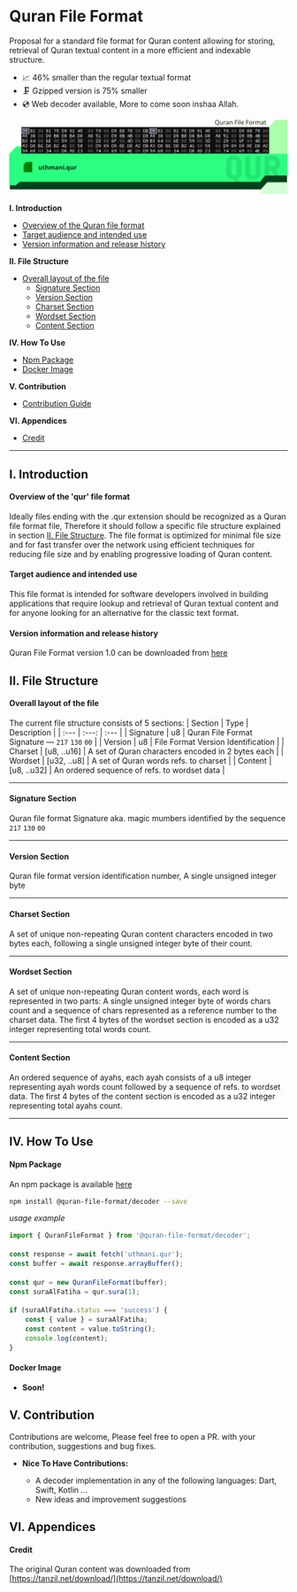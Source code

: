 # Quran File Format
Proposal for a standard file format for Quran content allowing for storing, retrieval of Quran textual content in a more efficient and indexable structure.

- 📈 46% smaller than the regular textual format
- 🗜️ Gzipped version is 75% smaller
- 💿 Web decoder available, More to come soon inshaa Allah.

![Quran File Format](banner.svg)

**I. Introduction**

* [Overview of the Quran file format](#overview)
* [Target audience and intended use](#audience)
* [Version information and release history](#version)

**II. File Structure**

* [Overall layout of the file](#layout)
    * [Signature Section](#signature)
    * [Version Section](#version)
    * [Charset Section](#charset)
    * [Wordset Section](#wordset)
    * [Content Section](#content)

**IV. How To Use**

* [Npm Package](#npm)
* [Docker Image](#docker)

**V. Contribution**

* [Contribution Guide](#contribution)

**VI. Appendices**

* [Credit](#credit)

---

## **I. Introduction**
<a id="overview"></a>

#### Overview of the 'qur' file format
Ideally files ending with the .qur extension should be recognized as a Quran file format file, Therefore it should follow a specific file structure explained in section [II. File Structure](#layout). The file format is optimized for minimal file size and for fast transfer over the network using efficient techniques for reducing file size and by enabling progressive loading of Quran content.

<a id="audience"></a>
#### Target audience and intended use
This file format is intended for software developers involved in building applications that require lookup and retrieval of Quran textual content and for anyone looking for an alternative for the classic text format.

<a id="version"></a>
#### Version information and release history
Quran File Format version 1.0 can be downloaded from [here](https://github.com/solomancode/qur-specs/releases/tag/v1.0)

## **II. File Structure**

<a id="layout"></a>
#### Overall layout of the file
The current file structure consists of 5 sections:
| Section       | Type | Description |
| :---         |     :---:      |          :--- |
| Signature   | u8     | Quran File Format Signature — `217` `130` `00` |
| Version     | u8       | File Format Version Identification      |
| Charset     | [u8, ..u16] | A set of Quran characters encoded in 2 bytes each |
| Wordset     | [u32, ..u8] | A set of Quran words refs. to charset |
| Content     | [u8, ..u32] | An ordered sequence of refs. to wordset data |

---

<a id="signature"></a>
#### Signature Section
Quran file format Signature aka. magic mumbers identified by the sequence `217` `130` `00`

---
<a id="version"></a>
#### Version Section
Quran file format version identification number, A single unsigned integer byte

---
<a id="charset"></a>
#### Charset Section
A set of unique non-repeating Quran content characters encoded in two bytes each, following a single unsigned integer byte of their count.

---
<a id="wordset"></a>
#### Wordset Section
A set of unique non-repeating Quran content words, each word is represented in two parts: A single unsigned integer byte of words chars count and a sequence of chars represented as a reference number to the charset data. The first 4 bytes of the wordset section is encoded as a u32 integer representing total words count.

---
<a id="content"></a>
#### Content Section
An ordered sequence of ayahs, each ayah consists of a u8 integer representing ayah words count followed by a sequence of refs. to wordset data. The first 4 bytes of the content section is encoded as a u32 integer representing total ayahs count.

---

## **IV. How To Use**

<a id="npm"></a>
#### Npm Package
An npm package is available [here](https://www.npmjs.com/package/@quran-file-format/decoder)

```sh
npm install @quran-file-format/decoder --save
```

*usage example*

```js
import { QuranFileFormat } from '@quran-file-format/decoder';

const response = await fetch('uthmani.qur');
const buffer = await response.arrayBuffer();

const qur = new QuranFileFormat(buffer);
const suraAlFatiha = qur.sura(1);

if (suraAlFatiha.status === 'success') {
    const { value } = suraAlFatiha;
    const content = value.toString();
    console.log(content);
}
```

<a id="docker"></a>
#### Docker Image
- **Soon!**

<a id="contribution"></a>
## **V. Contribution**
Contributions are welcome, Please feel free to open a PR. with your contribution, suggestions and bug fixes.
- **Nice To Have Contributions:**

    - A decoder implementation in any of the following languages: Dart, Swift, Kotlin ...
    - New ideas and improvement suggestions

<a id="credit"></a>
## **VI. Appendices**
#### Credit
The original Quran content was downloaded from [https://tanzil.net/download/](https://tanzil.net/download/)
